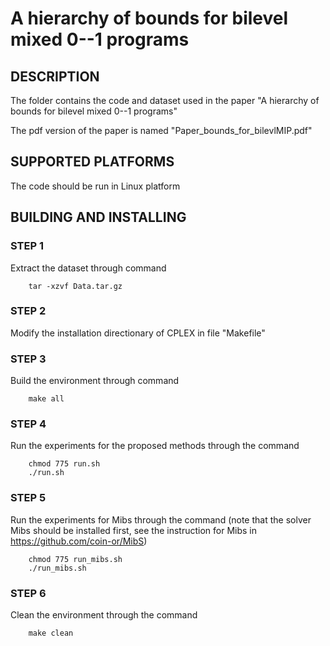 # A hierarchy of  bounds for bilevel mixed 0--1 programs


## DESCRIPTION
The folder contains the code and dataset used in the paper "A hierarchy of  bounds for bilevel mixed 0--1 programs"

The pdf version of the paper is named "Paper_bounds_for_bilevlMIP.pdf" 

## SUPPORTED PLATFORMS
The code should be run in Linux platform

## BUILDING AND INSTALLING

### STEP 1
Extract the dataset through command
```
	tar -xzvf Data.tar.gz
```

### STEP 2
Modify the installation directionary of CPLEX in file "Makefile"

### STEP 3
Build the environment through command
```
	make all
```

### STEP 4
Run the experiments for the proposed methods through the command
```
	chmod 775 run.sh
	./run.sh
```

### STEP 5
Run the experiments for Mibs through the command (note that the solver Mibs should be installed first, see the instruction for Mibs in https://github.com/coin-or/MibS)
```
	chmod 775 run_mibs.sh
	./run_mibs.sh
```

### STEP 6
Clean the environment through the command
```
	make clean
```